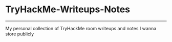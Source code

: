 # TryHackMe-Writeups-Notes
---


My personal collection of TryHackMe room writeups and notes I wanna store publicly
